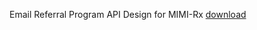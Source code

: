 
Email Referral Program API Design for MIMI-Rx [download](https://drive.google.com/file/d/1ENOQPdbqZX1jnDivM8xNH-LDJ1GOApQp/view?usp=sharing)
